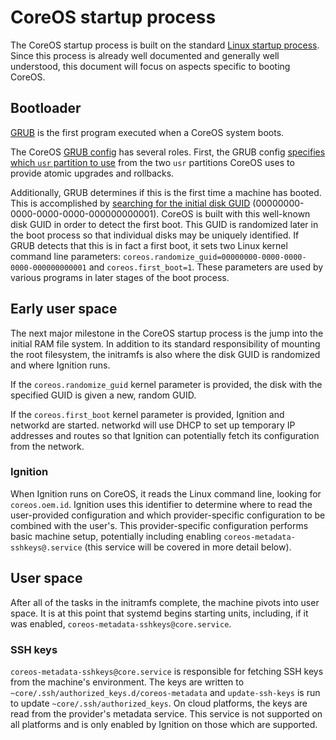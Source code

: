 # CoreOS startup process

The CoreOS startup process is built on the standard [Linux startup process][linux startup]. Since this process is already well documented and generally well understood, this document will focus on aspects specific to booting CoreOS.

## Bootloader

[GRUB][grub] is the first program executed when a CoreOS system boots.

The CoreOS [GRUB config][grub config] has several roles. First, the GRUB config [specifies which `usr` partition to use][gptprio.next] from the two `usr` partitions CoreOS uses to provide atomic upgrades and rollbacks.

Additionally, GRUB determines if this is the first time a machine has booted. This is accomplished by [searching for the initial disk GUID][search] (00000000-0000-0000-0000-000000000001). CoreOS is built with this well-known disk GUID in order to detect the first boot. This GUID is randomized later in the boot process so that individual disks may be uniquely identified. If GRUB detects that this is in fact a first boot, it sets two Linux kernel command line parameters: `coreos.randomize_guid=00000000-0000-0000-0000-000000000001` and `coreos.first_boot=1`. These parameters are used by various programs in later stages of the boot process.

## Early user space

The next major milestone in the CoreOS startup process is the jump into the initial RAM file system. In addition to its standard responsibility of mounting the root filesystem, the initramfs is also where the disk GUID is randomized and where Ignition runs.

If the `coreos.randomize_guid` kernel parameter is provided, the disk with the specified GUID is given a new, random GUID.

If the `coreos.first_boot` kernel parameter is provided, Ignition and networkd are started. networkd will use DHCP to set up temporary IP addresses and routes so that Ignition can potentially fetch its configuration from the network.

### Ignition

When Ignition runs on CoreOS, it reads the Linux command line, looking for `coreos.oem.id`. Ignition uses this identifier to determine where to read the user-provided configuration and which provider-specific configuration to be combined with the user's. This provider-specific configuration performs basic machine setup, potentially including enabling `coreos-metadata-sshkeys@.service` (this service will be covered in more detail below).

## User space

After all of the tasks in the initramfs complete, the machine pivots into user space. It is at this point that systemd begins starting units, including, if it was enabled, `coreos-metadata-sshkeys@core.service`.

### SSH keys

`coreos-metadata-sshkeys@core.service` is responsible for fetching SSH keys from the machine's environment. The keys are written to `~core/.ssh/authorized_keys.d/coreos-metadata` and `update-ssh-keys` is run to update `~core/.ssh/authorized_keys`. On cloud platforms, the keys are read from the provider's metadata service. This service is not supported on all platforms and is only enabled by Ignition on those which are supported.

[gptprio.next]: https://github.com/coreos/scripts/blob/069ae5644ff03d6f78d2268c5f3eae5012b35bc1/build_library/grub.cfg#L111
[grub]: https://www.gnu.org/software/grub/
[grub config]: https://github.com/coreos/scripts/blob/069ae5644ff03d6f78d2268c5f3eae5012b35bc1/build_library/grub.cfg
[linux startup]: https://en.wikipedia.org/wiki/Linux_startup_process
[search]: https://github.com/coreos/scripts/blob/069ae5644ff03d6f78d2268c5f3eae5012b35bc1/build_library/grub.cfg#L68
